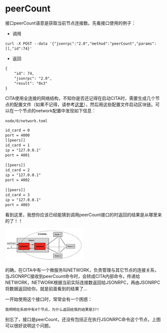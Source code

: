 # peerCount

接口peerCount语意是获取当前节点连接数。先看接口使用的例子：
- 调用

```
curl -X POST --data '{"jsonrpc":"2.0","method":"peerCount","params":[],"id":74}'
```

- 返回

```
{
    "id": 74,
    "jsonrpc": "2.0",
    "result": "0x3"
}
```

CITA使用全连接的网络结构，不知你是否还记得在启动CITA时，需要生成几个节点的配置文件（如果不记得，请参考[这里](https://docs.nervos.org/cita/#/chain/config_tool)），然后用这些配置文件启动区块链。可以在一个节点的network配置中发现如下信息：

`node/0/network.toml`
```
id_card = 0
port = 4000
[[peers]]
id_card = 1
ip = "127.0.0.1"
port = 4001

[[peers]]
id_card = 2
ip = "127.0.0.1"
port = 4002

[[peers]]
id_card = 3
ip = "127.0.0.1"
port = 4003
```

看到这里，我想你应该已经能猜到调用peerCount接口的时返回的结果是从哪里来的了！！

<img src = "https://github.com/leeyr338/cita-introduction/blob/master/JsonRPC-back-story/imgs/peerCount-1.png?raw=true" width="50%" height="50%">

的确，在CITA中有一个微服务叫NETWORK，负责管理与其它节点的连接关系，当JSONRPC接收到peerCount命令时，会转成CITA内部命令，传递给NETWORK，NETWORK根据当前实际连接数返回给JSONRPC，再由JSONRPC将数据返回给你。就是前面看到的结果了...

一开始使用这个接口时，常常会有一个困惑：

`我明明在系统中有4个节点，为什么返回给我的结果是3?!`

别忘了，接口是peerCount，还没有包括正在执行JSONRPC命令这个节点，上图可以很好说明这个问题。
